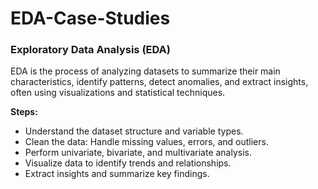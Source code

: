 # EDA-Case-Studies


<h3>Exploratory Data Analysis (EDA) </h3> EDA is the process of analyzing datasets to summarize their main characteristics, identify patterns, detect anomalies, and extract insights, often using visualizations and statistical techniques.


<b>Steps:</b>
- Understand the dataset structure and variable types.
- Clean the data: Handle missing values, errors, and outliers.
- Perform univariate, bivariate, and multivariate analysis.
- Visualize data to identify trends and relationships.
- Extract insights and summarize key findings.
